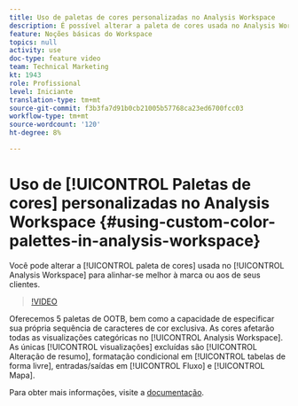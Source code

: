 ```yaml
---
title: Uso de paletas de cores personalizadas no Analysis Workspace
description: É possível alterar a paleta de cores usada no Analysis Workspace para alinhar-se melhor à marca ou aos de seus clientes.
feature: Noções básicas do Workspace
topics: null
activity: use
doc-type: feature video
team: Technical Marketing
kt: 1943
role: Profissional
level: Iniciante
translation-type: tm+mt
source-git-commit: f3b3fa7d91b0cb21005b57768ca23ed6700fcc03
workflow-type: tm+mt
source-wordcount: '120'
ht-degree: 8%

---
```



# Uso de [!UICONTROL Paletas de cores] personalizadas no Analysis Workspace {#using-custom-color-palettes-in-analysis-workspace}

Você pode alterar a [!UICONTROL paleta de cores] usada no [!UICONTROL Analysis Workspace] para alinhar-se melhor à marca ou aos de seus clientes.

>[!VIDEO](https://video.tv.adobe.com/v/23876/?quality=12)

Oferecemos 5 paletas de OOTB, bem como a capacidade de especificar sua própria sequência de caracteres de cor exclusiva. As cores afetarão todas as visualizações categóricas no [!UICONTROL Analysis Workspace]. As únicas [!UICONTROL visualizações] excluídas são [!UICONTROL Alteração de resumo], formatação condicional em [!UICONTROL tabelas de forma livre], entradas/saídas em [!UICONTROL Fluxo] e [!UICONTROL Mapa].

Para obter mais informações, visite a [documentação](https://marketing.adobe.com/resources/help/pt_BR/analytics/analysis-workspace/color_palettes.html).
